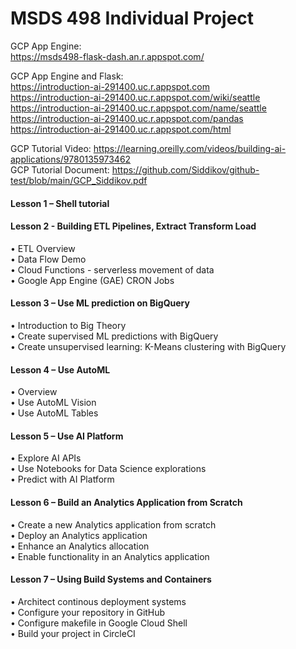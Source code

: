 # MSDS 498 Individual Project 

GCP App Engine:  
https://msds498-flask-dash.an.r.appspot.com/  

GCP App Engine and Flask:  
https://introduction-ai-291400.uc.r.appspot.com  
https://introduction-ai-291400.uc.r.appspot.com/wiki/seattle  
https://introduction-ai-291400.uc.r.appspot.com/name/seattle  
https://introduction-ai-291400.uc.r.appspot.com/pandas  
https://introduction-ai-291400.uc.r.appspot.com/html  


GCP Tutorial Video: https://learning.oreilly.com/videos/building-ai-applications/9780135973462  
GCP Tutorial Document: https://github.com/Siddikov/github-test/blob/main/GCP_Siddikov.pdf  

#### Lesson 1 – Shell tutorial  
#### Lesson 2 - Building ETL Pipelines, Extract Transform Load  
  •	ETL Overview  
  •	Data Flow Demo  
  •	Cloud Functions - serverless movement of data  
  •	Google App Engine (GAE) CRON Jobs
#### Lesson 3 – Use ML prediction on BigQuery  
  •	Introduction to Big Theory  
  •	Create supervised ML predictions with BigQuery  
  •	Create unsupervised learning: K-Means clustering with BigQuery  
#### Lesson 4 – Use AutoML  
  •	Overview  
  •	Use AutoML Vision  
  •	Use AutoML Tables  
#### Lesson 5 – Use AI Platform  
  •	Explore AI APIs  
  •	Use Notebooks for Data Science explorations  
  •	Predict with AI Platform  
#### Lesson 6 – Build an Analytics Application from Scratch  
  •	Create a new Analytics application from scratch  
  •	Deploy an Analytics application  
  •	Enhance an Analytics allocation  
  •	Enable functionality in an Analytics application  
#### Lesson 7 – Using Build Systems and Containers  
  •	Architect continous deployment systems  
  •	Configure your repository in GitHub  
  •	Configure makefile in Google Cloud Shell  
  •	Build your project in CircleCI  
